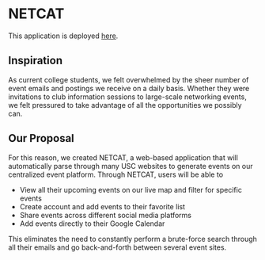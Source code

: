 # NETCAT

This application is deployed [here](https://networkcatalogue.herokuapp.com/).

## Inspiration
As current college students, we felt overwhelmed by the sheer number of event emails and postings we receive on a daily basis. Whether they were invitations to club information sessions to large-scale networking events, we felt pressured to take advantage of all the opportunities we possibly can.

## Our Proposal
For this reason, we created NETCAT, a web-based application that will automatically parse through many USC websites to generate events on our centralized event platform. Through NETCAT, users will be able to
- View all their upcoming events on our live map and filter for specific events
- Create account and add events to their favorite list
- Share events across different social media platforms
- Add events directly to their Google Calendar

This eliminates the need to constantly perform a brute-force search through all their emails and go back-and-forth between several event sites.
